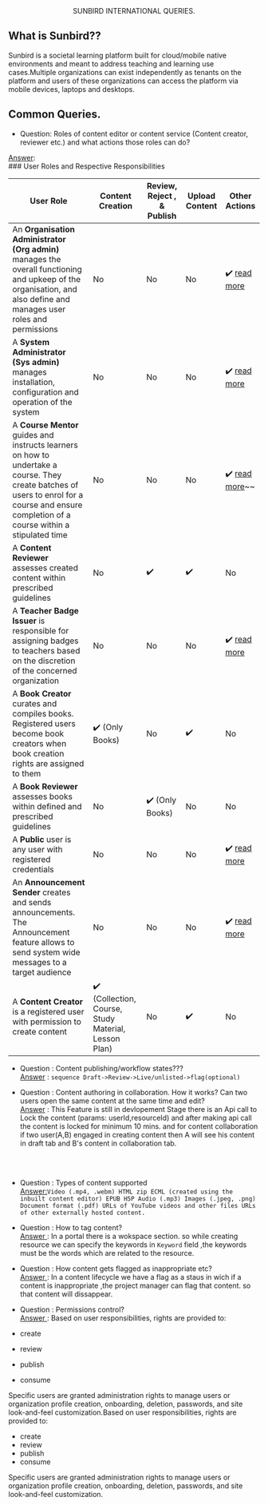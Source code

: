 <center> SUNBIRD INTERNATIONAL QUERIES.</center>


## What is Sunbird??

Sunbird is a societal learning platform built for cloud/mobile native environments and meant to address teaching and learning use cases.Multiple organizations can exist independently as tenants on the platform and users of these organizations can access the platform via mobile devices, laptops and desktops.

## Common Queries.

- Question:  Roles of content editor or content service (Content creator, reviewer etc.) and what actions those roles can do?

 <u>Answer</u>:    
            ### User Roles and Respective Responsibilities

|  User Role    | Content Creation | Review, Reject , & Publish | Upload Content | Other Actions |
|-------------------|---------------------|---------------------|-------------------------|-----------------|
| An **Organisation Administrator (Org admin)** manages the overall functioning and upkeep of the  organisation, and also define and manages user roles and permissions |       No       |       No       |  No | ✔️   <a href="features-documentation/#adminrole_matrix"> read more</a>
| A **System Administrator (Sys admin)** manages installation, configuration and operation of the system |       No       |       No       |  No | ✔️   <a href="features-documentation/#adminrole_matrix"> read more</a>
| A **Course Mentor** guides and instructs learners on how to undertake a course. They create batches of users to enrol for a course and ensure completion of a course within a stipulated time |       No       |       No       |  No | ✔️   <a href="features-documentation/userrole/#role-specific-responsibilites"> read more</a>~~       
| A **Content Reviewer** assesses  created content within prescribed guidelines | No | ✔️  | ✔️  | No 
| A **Teacher Badge Issuer** is responsible for assigning badges to teachers based on the discretion of the concerned organization | No | No | No | ✔️  <a href="features-documentation/userrole/#role-specific-responsibilites"> read more</a>
| A **Book Creator** curates and compiles books. Registered users become book creators when book creation rights are assigned to them | ✔️  (Only Books) | No | ✔️ | No 
|  A **Book Reviewer** assesses books within defined and prescribed guidelines| No | ✔️  (Only Books) | No | No
|A **Public** user is any user with registered credentials | No | No | No | ✔️  <a href="features-documentation/userrole/#role-specific-responsibilites"> read more</a>
| An **Announcement Sender** creates and sends announcements. The Announcement feature allows to send system wide messages to a target audience| No | No | No | ✔️  <a href="features-documentation/userrole/#role-specific-responsibilites"> read more</a>
| A **Content Creator** is a registered user with permission to create content | ✔️ (Collection, Course, Study Material, Lesson Plan) | No | ✔️ | No


- Question : Content publishing/workflow states???<br>
<u>Answer</u> : ```sequence
Draft->Review->Live/unlisted->flag(optional)```

- Question : Content authoring in collaboration. How it works? Can two users open the same content at the same time and edit?<br>
 <u>Answer</u> :  This Feature is still in devlopement Stage there is an Api call to Lock the content (params: userId,resourceId) and after making api call the content is locked for minimum 10 mins. and for content collaboration if two user(A,B) engaged in creating content then A will see his content in draft tab and B's content in collaboration tab.


<br/><br/>
- Question : Types of content supported<br/>
<u>Answer:</u>```
    Video (.mp4, .webm)
    HTML zip
    ECML (created using the inbuilt content editor)
    EPUB
    H5P
    Audio (.mp3)
    Images (.jpeg, .png)
    Document format (.pdf)
    URLs of YouTube videos and other files
    URLs of other externally hosted content. ``` <br>
- Question : How to tag content? <br>
<u> Answer </u> : In a portal there is a wokspace section. so while creating resource we can specify the keywords in    `Keyword` field ,the keywords must be the words which are related to the resource. <br>
- Question : How content gets flagged as inappropriate etc?<br>
<u> Answer </u> : In a content lifecycle we have a flag as a staus in wich if a content is inappropriate ,the project manager  can flag that content. so that content will dissappear.<br>
- Question : Permissions control? <br>
<u> Answer </u> : 
Based on user responsibilities, rights are provided to: 

- create 
- review 
- publish 
- consume

Specific users are granted administration rights to manage users or organization profile creation, onboarding, deletion, passwords, and site look-and-feel customization.Based on user responsibilities, rights are provided to: 

- create 
- review 
- publish 
- consume

Specific users are granted administration rights to manage users or organization profile creation, onboarding, deletion, passwords, and site look-and-feel customization.<br>





    
    
    

